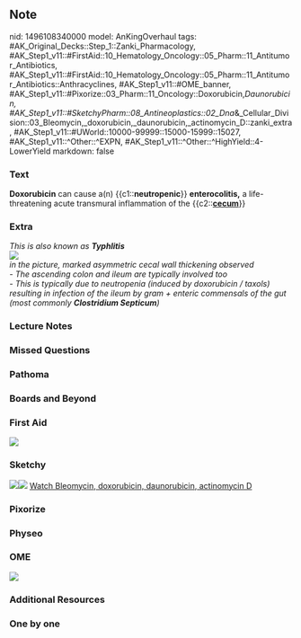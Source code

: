 ## Note
nid: 1496108340000
model: AnKingOverhaul
tags: #AK_Original_Decks::Step_1::Zanki_Pharmacology, #AK_Step1_v11::#FirstAid::10_Hematology_Oncology::05_Pharm::11_Antitumor_Antibiotics, #AK_Step1_v11::#FirstAid::10_Hematology_Oncology::05_Pharm::11_Antitumor_Antibiotics::Anthracyclines, #AK_Step1_v11::#OME_banner, #AK_Step1_v11::#Pixorize::03_Pharm::11_Oncology::Doxorubicin,_Daunorubicin, #AK_Step1_v11::#SketchyPharm::08_Antineoplastics::02_Dna_&_Cellular_Division::03_Bleomycin,_doxorubicin,_daunorubicin,_actinomycin_D::zanki_extra, #AK_Step1_v11::#UWorld::10000-99999::15000-15999::15027, #AK_Step1_v11::^Other::^EXPN, #AK_Step1_v11::^Other::^HighYield::4-LowerYield
markdown: false

### Text
<div>
  <div>
    <b>Doxorubicin</b> can cause a(n) {{c1::<b>neutropenic</b>}}
    <b>enterocolitis,</b> a life-threatening acute transmural
    inflammation of the {{c2::<b><u>cecum</u></b>}}
  </div>
</div>

### Extra
<div>
  <i>This is also known as <b>Typhlitis</b></i>
</div>
<div>
  <i><b><img src="35791tn.jpg"></b></i>
</div>
<div>
  <div>
    <i>in the picture, marked asymmetric cecal wall thickening
    observed</i>
  </div>
  <div>
    <i>- The ascending colon and ileum are typically involved
    too</i>
  </div>
  <div>
    <i>- This is typically due to neutropenia (induced by
    doxorubicin / taxols) resulting in infection of the ileum by
    gram + enteric commensals of the gut (most commonly
    <b>Clostridium Septicum</b>)</i>
  </div>
</div>

### Lecture Notes


### Missed Questions


### Pathoma


### Boards and Beyond


### First Aid
<img src="paste-175058572017667.jpg">

### Sketchy
<img src="paste-371016454897665.jpg"><img src=
"paste-0630792efd66cd53d374d97d44a1404ef0791dec.png"> <a href=
"https://dashboard.sketchy.com/study/medical/courses/medical-pharmacology/units/medical-pharmacology-antineoplastics/videos/medical-pharmacology-antineoplastics-dna-and-cellular-division-bleomycin-doxorubicin-daunorubicin-actinomycin-d?utm_source=anki&utm_medium=partnership&utm_campaign=february_update&utm_content=medical">
Watch Bleomycin, doxorubicin, daunorubicin, actinomycin D</a>

### Pixorize


### Physeo


### OME
<div class="ome-widget">
  <a href="https://onlinemeded.org?ref=anki"><img src=
  "_OME_AnkiFlashcards_General_4.png"></a>
</div>

### Additional Resources


### One by one


